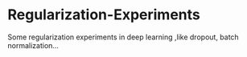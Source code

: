 # Regularization-Experiments

Some regularization experiments in deep learning ,like dropout, batch normalization...
